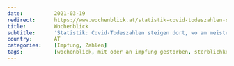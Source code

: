 ```yaml
---
date:          2021-03-19
redirect:      https://www.wochenblick.at/statistik-covid-todeszahlen-steigen-dort-wo-am-meisten-geimpft-wurde/
title:         Wochenblick
subtitle:      'Statistik: Covid-Todeszahlen steigen dort, wo am meisten geimpft wurde'
country:       AT
categories:    [Impfung, Zahlen]
tags:          [wochenblick, mit oder an impfung gestorben, sterblichkeit]
---
```

